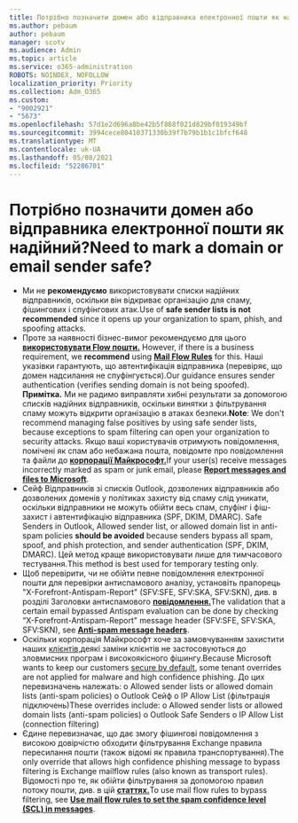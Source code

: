 ```yaml
---
title: Потрібно позначити домен або відправника електронної пошти як надійний?
ms.author: pebaum
author: pebaum
manager: scotv
ms.audience: Admin
ms.topic: article
ms.service: o365-administration
ROBOTS: NOINDEX, NOFOLLOW
localization_priority: Priority
ms.collection: Adm_O365
ms.custom:
- "9002921"
- "5673"
ms.openlocfilehash: 57d1e2d696a8be42b5f868f021d829bf019349bf
ms.sourcegitcommit: 3994cece80410371330b39f7b79b1b1c1bfcf648
ms.translationtype: MT
ms.contentlocale: uk-UA
ms.lasthandoff: 05/08/2021
ms.locfileid: "52286701"
---
```

# <a name="need-to-mark-a-domain-or-email-sender-safe"></a><span data-ttu-id="4b01a-102">Потрібно позначити домен або відправника електронної пошти як надійний?</span><span class="sxs-lookup"><span data-stu-id="4b01a-102">Need to mark a domain or email sender safe?</span></span>

- <span data-ttu-id="4b01a-103">Ми не **рекомендуємо** використовувати списки надійних відправників, оскільки він відкриває організацію для спаму, фішингових і спуфінгових атак.</span><span class="sxs-lookup"><span data-stu-id="4b01a-103">Use of **safe sender lists is not recommended** since it opens up your organization to spam, phish, and spoofing attacks.</span></span>
- <span data-ttu-id="4b01a-104">Проте за наявності бізнес-вимог рекомендуємо для цього **[використовувати Flow пошти.](https://docs.microsoft.com/microsoft-365/security/office-365-security/create-safe-sender-lists-in-office-365?view=o365-worldwide#recommended-use-mail-flow-rules)** </span><span class="sxs-lookup"><span data-stu-id="4b01a-104">However, if there is a business requirement, we **recommend** using **[Mail Flow Rules](https://docs.microsoft.com/microsoft-365/security/office-365-security/create-safe-sender-lists-in-office-365?view=o365-worldwide#recommended-use-mail-flow-rules)** for this.</span></span> <span data-ttu-id="4b01a-105">Наші указівки гарантують, що автентифікація відправника (перевіряє, що домен надсилання не спуфінгується).</span><span class="sxs-lookup"><span data-stu-id="4b01a-105">Our guidance ensures sender authentication (verifies sending domain is not being spoofed).</span></span> <span data-ttu-id="4b01a-106">**Примітка.** Ми не радимо виправляти хибні результати за допомогою списків надійних відправників, оскільки винятки з фільтрування спаму можуть відкрити організацію в атаках безпеки.</span><span class="sxs-lookup"><span data-stu-id="4b01a-106">**Note**: We don't recommend managing false positives by using safe sender lists, because exceptions to spam filtering can open your organization to security attacks.</span></span> <span data-ttu-id="4b01a-107">Якщо ваші користувачів отримують повідомлення, помічені як спам або небажана пошта, повідомте про повідомлення та файли до **[корпорації Майкрософт.](https://protection.office.com/reportsubmission)**</span><span class="sxs-lookup"><span data-stu-id="4b01a-107">If your user(s) receive messages incorrectly marked as spam or junk email, please **[Report messages and files to Microsoft](https://protection.office.com/reportsubmission)**.</span></span>
- <span data-ttu-id="4b01a-108">Сейф Відправників зі списків Outlook, дозволених відправників або дозволених доменів у політиках захисту від спаму слід уникати, оскільки відправники не можуть обійти весь спам, спуфінг і фіш-захист і автентифікацію відправника (SPF, DKIM, DMARC). </span><span class="sxs-lookup"><span data-stu-id="4b01a-108">Safe Senders in Outlook, Allowed sender list, or allowed domain list in anti-spam policies **should be avoided** because senders bypass all spam, spoof, and phish protection, and sender authentication (SPF, DKIM, DMARC).</span></span> <span data-ttu-id="4b01a-109">Цей метод краще використовувати лише для тимчасового тестування.</span><span class="sxs-lookup"><span data-stu-id="4b01a-109">This method is best used for temporary testing only.</span></span>
- <span data-ttu-id="4b01a-110">Щоб перевірити, чи не обійти певне повідомлення електронної пошти для перевірки антиспамового аналізу, установіть прапорець "X-Forefront-Antispam-Report" (SFV:SFE, SFV:SKA, SFV:SKN), див. в розділі Заголовки антиспамового **[повідомлення.](https://docs.microsoft.com/microsoft-365/security/office-365-security/anti-spam-message-headers)**</span><span class="sxs-lookup"><span data-stu-id="4b01a-110">The validation that a certain email bypassed Antispam evaluation can be done by checking “X-Forefront-Antispam-Report" message header (SFV:SFE, SFV:SKA, SFV:SKN), see **[Anti-spam message headers](https://docs.microsoft.com/microsoft-365/security/office-365-security/anti-spam-message-headers)**.</span></span>
- <span data-ttu-id="4b01a-111">Оскільки корпорація Майкрософт хоче за замовчуванням захистити наших [клієнтів,](https://docs.microsoft.com/microsoft-365/security/office-365-security/secure-by-default#exceptions)деякі заміни клієнтів не застосовуються до зловмисних програм і високоякісного фішингу.</span><span class="sxs-lookup"><span data-stu-id="4b01a-111">Because Microsoft wants to keep our customers [secure by default](https://docs.microsoft.com/microsoft-365/security/office-365-security/secure-by-default#exceptions), some tenant overrides are not applied for malware and high confidence phishing.</span></span> <span data-ttu-id="4b01a-112">До цих перевизначень належать: o Allowed sender lists or allowed domain lists (anti-spam policies) o Outlook Сейф o IP Allow List (фільтрація підключень)</span><span class="sxs-lookup"><span data-stu-id="4b01a-112">These overrides include: o   Allowed sender lists or allowed domain lists (anti-spam policies) o   Outlook Safe Senders o   IP Allow List (connection filtering)</span></span> 
- <span data-ttu-id="4b01a-113">Єдине перевизначає, що дає змогу фішингові повідомлення з високою довірчістю обходити фільтрування Exchange правила пересилання пошти (також відомі як правила транспортування).</span><span class="sxs-lookup"><span data-stu-id="4b01a-113">The only override that allows high confidence phishing message to bypass filtering is Exchange mailflow rules (also known as transport rules).</span></span> <span data-ttu-id="4b01a-114">Відомості про те, як обійти фільтрування за допомогою правил потоку пошти, див. в цій **[статтях.](https://docs.microsoft.com/microsoft-365/security/office-365-security/use-mail-flow-rules-to-set-the-spam-confidence-level-scl-in-messages)**</span><span class="sxs-lookup"><span data-stu-id="4b01a-114">To use mail flow rules to bypass filtering, see **[Use mail flow rules to set the spam confidence level (SCL) in messages](https://docs.microsoft.com/microsoft-365/security/office-365-security/use-mail-flow-rules-to-set-the-spam-confidence-level-scl-in-messages)**.</span></span>